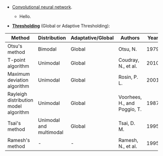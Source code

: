 * [Convolutional neural network](https://en.wikipedia.org/wiki/Convolutional_neural_network).
    - Hello.


* **[Thresholding](https://en.wikipedia.org/wiki/Thresholding_(image_processing))** (Global or Adaptive Thresholding):

| Method                                | Distribution            | Adaptative/Global | Authors                      | Year | DOI                                                    |
|---------------------------------------|-------------------------|-------------------|------------------------------|------|--------------------------------------------------------|
| Otsu's method                         | Bimodal                 | Global            | Otsu, N.                     | 1979 | [Link](http://dx.doi.org/10.1109/TSMC.1979.4310076)    |
| T-point algorithm                     | Unimodal                | Global            | Coudray, N., et al.          | 2010 | [Link](http://dx.doi.org/10.1016/j.patrec.2009.12.025) |
| Maximum deviation algorithm           | Unimodal                | Global            | Rosin, P. L.                 | 2001 | [Link](http://dx.doi.org/10.1016/S0031-3203(00)00136-9)|
| Rayleigh distribution model algorithm | Unimodal                | Global            | Voorhees, H., and Poggio, T. | 1987 | -                                                      |
| Tsai's method                         | Unimodal and multimodal | Global            | Tsai, D. M.                  | 1995 | [Link](http://dx.doi.org/10.1016/0167-8655(95)80011-H) |
| Ramesh's method                       | -                       | -                 | Ramesh, N., et al.           | 1995 | [Link](http://dx.doi.org/10.1049/ip-vis:19952007)      |
